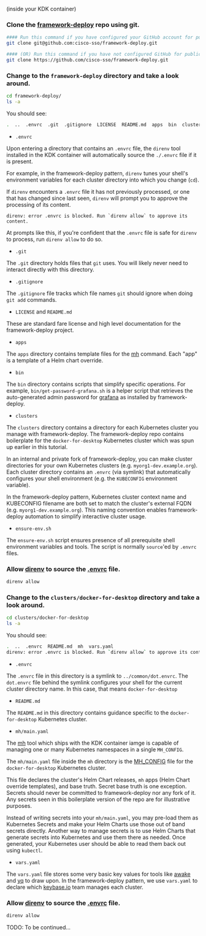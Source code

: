 (inside your KDK container)

### Clone the [framework-deploy](https://github.com/cisco-sso/framework-deploy) repo using git.

```bash
#### Run this command if you have configured your GitHub account for public key SSH.
git clone git@github.com:cisco-sso/framework-deploy.git

#### (OR) Run this command if you have not configured GitHub for public key SSH.
git clone https://github.com/cisco-sso/framework-deploy.git
```

### Change to the `framework-deploy` directory and take a look around.

```bash
cd framework-deploy/
ls -a
```

You should see:
```bash
.  ..  .envrc  .git  .gitignore  LICENSE  README.md  apps  bin  clusters  ensure-env.sh
```

- `.envrc`

Upon entering a directory that contains an `.envrc` file, the `direnv` tool installed in the KDK container will
automatically source the `./.envrc` file if it is present.

For example, in the framework-deploy pattern, `direnv` tunes your shell's environment variables for each cluster
directory into which you change (`cd`).

If `direnv` encounters a `.envrc` file it has not previously processed, or one that has changed since last seen, `direnv`
will prompt you to approve the processing of its content.

```
direnv: error .envrc is blocked. Run `direnv allow` to approve its content.
```

At prompts like this, if you're confident that the `.envrc` file is safe for `direnv` to process, run `direnv allow`
to do so.

- `.git`

The `.git` directory holds files that `git` uses. You will likely never need to interact directly with this directory.

- `.gitignore`

The `.gitignore` file tracks which file names `git` should ignore when doing `git add` commands.

- `LICENSE` and `README.md`

These are standard fare license and high level documentation for the framework-deploy project.

- `apps`

The `apps` directory contains template files for the [mh](https://github.com/cisco-sso/mh) command. Each "app" is a template of a Helm chart override.

- `bin`

The `bin` directory contains scripts that simplify specific operations. For example, `bin/get-password-grafana.sh` is a
helper script that retrieves the auto-generated admin password for [grafana](https://grafana.com/) as installed by
framework-deploy.

- `clusters`

The `clusters` directory contains a directory for each Kubernetes cluster you manage with framework-deploy. The
framework-deploy repo contains boilerplate for the `docker-for-desktop` Kubernetes cluster which was spun up earlier
in this tutorial.

In an internal and private fork of framework-deploy, you can make cluster directories for your own Kubernetes clusters
(e.g. `myorg1-dev.example.org`). Each cluster directory contains an `.envrc` (via symlink) that automatically
configures your shell environment (e.g. the `KUBECONFIG` environment variable).

In the framework-deploy pattern, Kubernetes cluster context name and KUBECONFIG filename are both set to match the
cluster's external FQDN (e.g. `myorg1-dev.example.org`). This naming convention enables framework-deploy automation to
simplify interactive cluster usage.

- `ensure-env.sh`

The `ensure-env.sh` script ensures presence of all prerequisite shell environment variables and tools. The script is
normally `source`'ed by `.envrc` files.

### Allow [direnv](https://direnv.net/) to source the [.envrc](https://github.com/cisco-sso/framework-deploy/blob/master/.envrc) file.

```bash
direnv allow
```

### Change to the `clusters/docker-for-desktop` directory and take a look around.

```bash
cd clusters/docker-for-desktop
ls -a
```

You should see:
```bash
.  ..  .envrc  README.md  mh  vars.yaml
direnv: error .envrc is blocked. Run `direnv allow` to approve its content. 
```

- `.envrc`

The `.envrc` file in this directory is a symlink to `../common/dot.envrc`. The `dot.envrc` file behind the symlink
configures your shell for the current cluster directory name. In this case, that means `docker-for-desktop` 

- `README.md`

The `README.md` in this directory contains guidance specific to the `docker-for-desktop` Kubernetes cluster.

- `mh/main.yaml`

The [mh](https://github.com/cisco-sso/mh) tool which ships with the KDK container iamge is capable of managing one or
many Kubernetes namespaces in a single `MH_CONFIG`.

The `mh/main.yaml` file inside the `mh` directory is the [MH_CONFIG](https://github.com/cisco-sso/mh#select-a-mh-config)
file for the `docker-for-desktop` Kubernetes cluster.

This file declares the cluster's Helm Chart releases, `mh` apps (Helm Chart override templates), and base truth. 
Secret base truth is one exception. Secrets should never be committed to framework-deploy nor any fork of it. Any
secrets seen in this boilerplate version of the repo are for illustrative purposes.

Instead of writing secrets into your `mh/main.yaml`, you may pre-load them as Kubernetes Secrets and make your Helm
Charts use those out of band secrets directly. Another way to manage secrets is to use Helm Charts that generate
secrets into Kubernetes and use them there as needed. Once generated, your Kubernetes user should be able to read them
back out using `kubectl`.

- `vars.yaml`

The `vars.yaml` file stores some very basic key values for tools like
[awake](https://github.com/cisco-sso/kdk/blob/master/files/usr/local/bin/awake) and
[yq](https://yq.readthedocs.io/en/latest/) to draw upon. In the framework-deploy pattern, we use `vars.yaml` to declare
which [keybase.io](http://keybase.io) team manages each cluster.


### Allow [direnv](https://direnv.net/) to source the [.envrc](https://github.com/cisco-sso/framework-deploy/blob/master/clusters/common/dot.envrc) file.

```bash
direnv allow
```

TODO: To be continued...
